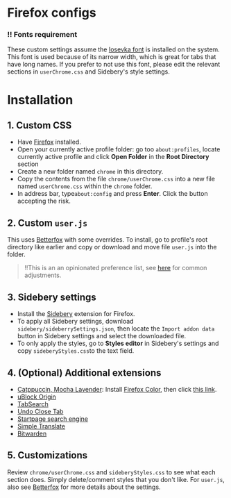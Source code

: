 # Firefox configs

### ‼️ Fonts requirement
These custom settings assume the [Iosevka font](https://github.com/be5invis/Iosevka) is installed on the system. This font is used because of its narrow width, which is great for tabs that have long names. If you prefer to not use this font, please edit the relevant sections in `userChrome.css` and Sidebery's style settings.

#  Installation
## 1. Custom CSS
- Have [Firefox](https://www.mozilla.org/en-US/firefox/new/) installed.
- Open your currently active profile folder: go too `about:profiles`, locate currently active profile and click **Open Folder** in the **Root Directory** section
- Create a new folder named `chrome` in this directory.
- Copy the contents from the file `chrome/userChrome.css` into a new file named `userChrome.css` within the `chrome` folder.
- In address bar,  type`about:config` and press **Enter**. Click the button accepting the risk.

## 2. Custom `user.js`
This uses [Betterfox](https://github.com/yokoffing/Betterfox) with some overrides. To install, go to profile's root directory like earlier and copy or download and move file `user.js` into the folder.
>‼️This is an an opinionated preference list, see [here](https://github.com/yokoffing/Betterfox/wiki/Common-Overrides) for common adjustments. 

## 3. Sidebery settings
- Install the [Sidebery](https://addons.mozilla.org/en-US/firefox/addon/sidebery/) extension for Firefox.
- To apply all Sidebery settings, download `sidebery/sideberrySettings.json`, then locate the `Import addon data` button in Sidebery settings and select the downloaded file.
- To only apply the styles, go to **Styles editor** in Sidebery's settings and copy `sideberyStyles.css`to the text field.

## 4. (Optional) Additional extensions
- [Catppuccin, Mocha Lavender](https://github.com/catppuccin/firefox): Install [Firefox Color](https://addons.mozilla.org/en-US/firefox/addon/firefox-color/), then click [this link](https://color.firefox.com/?theme=XQAAAAJHBAAAAAAAAABBqYhm849SCicxcUcPX38oKRicm6da8pFtMcajvXaAE3RJ0F_F447xQs-L1kFlGgDKq4IIvWciiy4upusW7OvXIRinrLrwLvjXB37kvhN5ElayHo02fx3o8RrDShIhRpNiQMOdww5V2sCMLAfehhpWbjL_1RPuSDS6JMrP5SMm3V5s8DPdjrylB8odQkBKx3hwS8DfSgUd_K1gnYDiqF6FLqjZ1i5o2Ag7ndcuIMtTOff0Mv_AUAr9gmCgTwJLuHS5akRaMkSVVO8YgQjswELYw-q6z3M9DY23nuubC_GQIUqlw0_94uTV6vwegBVDkZbRRpVsBlfXUf_GqVF9q79Pr6uBA49roImTVMPyDZ9TZWf4oGlebH55k7lGonhR7tIVq6T0EitalyQmofr7ZRrkD9AZTe2f1aJuLnVsX_37dxUN2Qzo48s6AGZ7O1x-eVU1x4fGwGN3uMKhlk7umStxFC_xhSJTiVloH7_g2XYIb96FY63jjMAnWH3NlYewHQpDH4WEe-AcSxUy9IkyEnirYFd0aPe_x62ahv3L4HEH_8pylyA).
- [uBlock Origin](https://addons.mozilla.org/en-US/firefox/addon/ublock-origin/)
- [TabSearch](https://addons.mozilla.org/en-US/firefox/addon/tab_search/)
- [Undo Close Tab](https://addons.mozilla.org/en-US/firefox/addon/undoclosetabbutton/)
- [Startpage search engine](https://addons.mozilla.org/en-US/firefox/addon/startpage-private-search)
- [Simple Translate](https://addons.mozilla.org/en-US/firefox/addon/startpage-private-search/)
- [Bitwarden](https://addons.mozilla.org/en-US/firefox/addon/bitwarden-password-manager/)

## 5. Customizations
Review `chrome/userChrome.css` and `sideberyStyles.css` to see what each section does. Simply delete/comment styles that you don't like. For `user.js`, also see [Betterfox](https://github.com/yokoffing/Betterfox) for more details about the settings.
